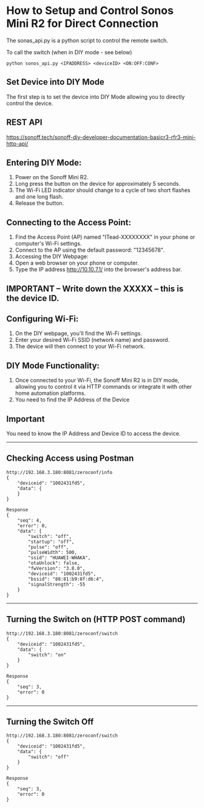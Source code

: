 # How to Setup and Control Sonos Mini R2 for Direct Connection 

The sonas_api.py is a python script to control the remote switch. 

To call the switch (when in DIY mode - see below)
```
python sonos_api.py <IPADDRESS> <deviceID> <ON:OFF:CONF> 
```

## Set Device into DIY Mode 
The first step is to set the device into DIY Mode allowing you to directly control the device. 

## REST API 
https://sonoff.tech/sonoff-diy-developer-documentation-basicr3-rfr3-mini-http-api/ 

## Entering DIY Mode:
1. Power on the Sonoff Mini R2. 
2. Long press the button on the device for approximately 5 seconds.   
3. The Wi-Fi LED indicator should change to a cycle of two short flashes and one long flash. 
4. Release the button. 

## Connecting to the Access Point: 
1. Find the Access Point (AP) named "ITead-XXXXXXXX" in your phone or computer's Wi-Fi settings. 
2. Connect to the AP using the default password: "12345678". 
3. Accessing the DIY Webpage:
4. Open a web browser on your phone or computer. 
5. Type the IP address http://10.10.7.1/ into the browser's address bar. 
## IMPORTANT – Write down the XXXXX – this is the device ID. 

## Configuring Wi-Fi:
1. On the DIY webpage, you'll find the Wi-Fi settings. 
2. Enter your desired Wi-Fi SSID (network name) and password. 
3. The device will then connect to your Wi-Fi network. 

## DIY Mode Functionality:
1. Once connected to your Wi-Fi, the Sonoff Mini R2 is in DIY mode, allowing you to control it via HTTP commands or integrate it with other home automation platforms.
2. You need to find the IP Address of the Device

## Important
You need to know the IP Address and Device ID to access the device. 

---
## Checking Access using Postman
```
http://192.168.3.180:8081/zeroconf/info
{
    "deviceid": "1002431fd5",
    "data": { 
    }
}

Response
{
    "seq": 4,
    "error": 0,
    "data": {
        "switch": "off",
        "startup": "off",
        "pulse": "off",
        "pulseWidth": 500,
        "ssid": "HUAWEI-WHAKA",
        "otaUnlock": false,
        "fwVersion": "3.8.0",
        "deviceid": "1002431fd5",
        "bssid": "88:81:b9:8f:d6:4",
        "signalStrength": -55
    }
}
```
---
## Turning the Switch on (HTTP POST command)
```
http://192.168.3.180:8081/zeroconf/switch
{
    "deviceid": "1002431fd5",
    "data": { 
        "switch": "on" 
    }
}

Response
{
    "seq": 3,
    "error": 0
}
```
---
## Turning the Switch Off
```
http://192.168.3.180:8081/zeroconf/switch
{
    "deviceid": "1002431fd5",
    "data": { 
        "switch": "off" 
    }
}

Response
{
    "seq": 3,
    "error": 0
}
```

